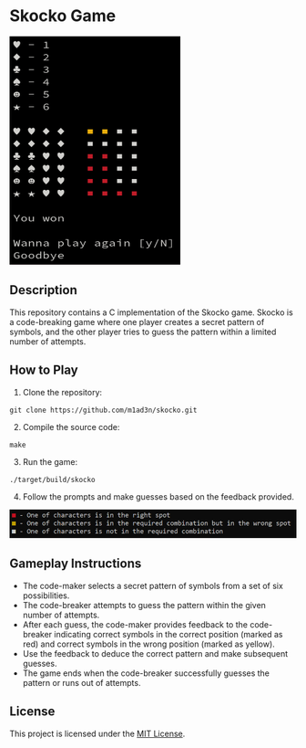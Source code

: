 ﻿# Skocko Game

<img src="./img/example.png" alt="Example" width="300" height="400">

## Description

This repository contains a C implementation of the Skocko game. Skocko is a code-breaking game where one player creates a secret pattern of symbols, and the other player tries to guess the pattern within a limited number of attempts.

## How to Play

1. Clone the repository:

```shell
git clone https://github.com/m1ad3n/skocko.git
```

2. Compile the source code:

```shell
make
```


3. Run the game:

```shell
./target/build/skocko
```

4. Follow the prompts and make guesses based on the feedback provided.

![Guide](./img/guide.png)

## Gameplay Instructions

- The code-maker selects a secret pattern of symbols from a set of six possibilities.
- The code-breaker attempts to guess the pattern within the given number of attempts.
- After each guess, the code-maker provides feedback to the code-breaker indicating correct symbols in the correct position (marked as red) and correct symbols in the wrong position (marked as yellow).
- Use the feedback to deduce the correct pattern and make subsequent guesses.
- The game ends when the code-breaker successfully guesses the pattern or runs out of attempts.

## License

This project is licensed under the [MIT License](LICENSE).

